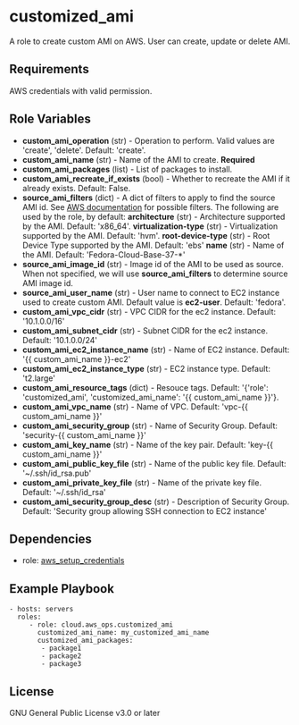 customized_ami
=========

A role to create custom AMI on AWS. User can create, update or delete AMI.

Requirements
------------

AWS credentials with valid permission.

Role Variables
--------------

* **custom_ami_operation** (str) - Operation to perform. Valid values are 'create', 'delete'. Default: 'create'.
* **custom_ami_name** (str) - Name of the AMI to create. **Required**
* **custom_ami_packages** (list) - List of packages to install.
* **custom_ami_recreate_if_exists** (bool) - Whether to recreate the AMI if it already exists. Default: False.
* **source_ami_filters** (dict) - A dict of filters to apply to find the source AMI id. See [AWS documentation](https://docs.aws.amazon.com/AWSEC2/latest/APIReference/API_DescribeImages.html) for possible filters. The following are used by the role, by default:
    **architecture** (str) - Architecture supported by the AMI. Default: 'x86_64'.
    **virtualization-type** (str) - Virtualization supported by the AMI. Default: 'hvm'.
    **root-device-type** (str) - Root Device Type supported by the AMI. Default: 'ebs'
    **name** (str) - Name of the AMI. Default: 'Fedora-Cloud-Base-37-*'
* **source_ami_image_id** (str) - Image id of the AMI to be used as source. When not specified, we will use **source_ami_filters** to determine source AMI image id.
* **source_ami_user_name** (str) - User name to connect to EC2 instance used to create custom AMI. Default value is **ec2-user**. Default: 'fedora'.
* **custom_ami_vpc_cidr** (str) - VPC CIDR for the ec2 instance. Default: '10.1.0.0/16'
* **custom_ami_subnet_cidr** (str) - Subnet CIDR for the ec2 instance. Default: '10.1.0.0/24'
* **custom_ami_ec2_instance_name** (str) - Name of EC2 instance. Default: '{{ custom_ami_name }}-ec2'
* **custom_ami_ec2_instance_type** (str) - EC2 instance type. Default: 't2.large'
* **custom_ami_resource_tags** (dict) - Resouce tags. Default: '{'role': 'customized_ami', 'customized_ami_name': '{{ custom_ami_name }}'}.
* **custom_ami_vpc_name** (str) - Name of VPC. Default: 'vpc-{{ custom_ami_name }}'
* **custom_ami_security_group** (str) - Name of Security Group. Default: 'security-{{ custom_ami_name }}'
* **custom_ami_key_name** (str) - Name of the key pair. Default: 'key-{{ custom_ami_name }}'
* **custom_ami_public_key_file** (str) - Name of the public key file. Default: '~/.ssh/id_rsa.pub'
* **custom_ami_private_key_file** (str) - Name of the private key file. Default: '~/.ssh/id_rsa'
* **custom_ami_security_group_desc** (str) - Description of Security Group. Default: 'Security group allowing SSH connection to EC2 instance'

Dependencies
------------

- role: [aws_setup_credentials](../aws_setup_credentials/README.md)

Example Playbook
----------------

    - hosts: servers
      roles:
         - role: cloud.aws_ops.customized_ami
           customized_ami_name: my_customized_ami_name
           customized_ami_packages:
            - package1
            - package2
            - package3

License
-------

GNU General Public License v3.0 or later

